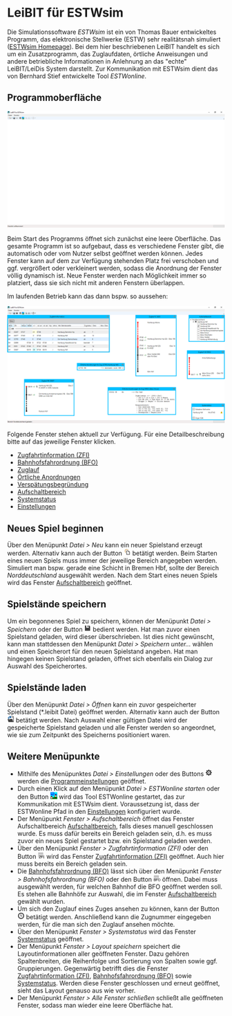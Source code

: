 # LeiBIT für ESTWsim
Die Simulationssoftware *ESTWsim* ist ein von Thomas Bauer entwickeltes Programm, das elektronische Stellwerke (ESTW) sehr realitätsnah simuliert ([ESTWsim Homepage](https://www.estwsim.de)). Bei dem hier beschriebenen LeiBIT handelt es sich um ein Zusatzprogramm, das Zuglaufdaten, örtliche Anweisungen und andere betriebliche Informationen in Anlehnung an das "echte" LeiBIT/LeiDis System darstellt. Zur Kommunikation mit ESTWsim dient das von Bernhard Stief entwickelte Tool *ESTWonline*.

## Programmoberfläche

![Programmoberfläche nach dem Start des Programms](img/overview.png)

Beim Start des Programms öffnet sich zunächst eine leere Oberfläche. Das gesamte Programm ist so aufgebaut, dass es verschiedene Fenster gibt, die automatisch oder vom Nutzer selbst geöffnet werden können. Jedes Fenster kann auf dem zur Verfügung stehenden Platz frei verschoben und ggf. vergrößert oder verkleinert werden, sodass die Anordnung der Fenster völlig dynamisch ist. Neue Fenster werden nach Möglichkeit immer so platziert, dass sie sich nicht mit anderen Fenstern überlappen. 

Im laufenden Betrieb kann das dann bspw. so aussehen:

![Programmoberfläche im laufenden Betrieb](img/overview_windows.png)

Folgende Fenster stehen aktuell zur Verfügung. Für eine Detailbeschreibung bitte auf das jeweilige Fenster klicken.
- [Zugfahrtinformation (ZFI)](zfi.md)
- [Bahnhofsfahrordnung (BFO)](bfo.md)
- [Zuglauf](zuglauf.md)
- [Örtliche Anordnungen](oeano.md)
- [Verspätungsbegründung](verspaetung.md)
- [Aufschaltbereich](aufschaltbereich.md)
- [Systemstatus](systemstatus.md)
- [Einstellungen](einstellungen.md)

## Neues Spiel beginnen
Über den Menüpunkt *Datei > Neu* kann ein neuer Spielstand erzeugt werden. Alternativ kann auch der Button ![Neu Button](../Leibit.Client.WPF/Resources/Images/new.png) betätigt werden. Beim Starten eines neuen Spiels muss immer der jeweilige Bereich angegeben werden. Simuliert man bspw. gerade eine Schicht in Bremen Hbf, sollte der Bereich *Norddeutschland* ausgewählt werden. Nach dem Start eines neuen Spiels wird das Fenster [Aufschaltbereich](aufschaltbereich.md) geöffnet.

## Spielstände speichern
Um ein begonnenes Spiel zu speichern, können der Menüpunkt *Datei > Speichern* oder der Button ![Neu Button](../Leibit.Client.WPF/Resources/Images/save.png) bedient werden. Hat man zuvor einen Spielstand geladen, wird dieser überschrieben. Ist dies nicht gewünscht, kann man stattdessen den Menüpunkt *Datei > Speichern unter...* wählen und einen Speicherort für den neuen Spielstand angeben. Hat man hingegen keinen Spielstand geladen, öffnet sich ebenfalls ein Dialog zur Auswahl des Speicherortes.

## Spielstände laden
Über den Menüpunkt *Datei > Öffnen* kann ein zuvor gespeicherter Spielstand (*.leibit Datei) geöffnet werden. Alternativ kann auch der Button ![Öffnen Button](../Leibit.Client.WPF/Resources/Images/open.png) betätigt werden. Nach Auswahl einer gültigen Datei wird der gespeicherte Spielstand geladen und alle Fenster werden so angeordnet, wie sie zum Zeitpunkt des Speicherns positioniert waren.

## Weitere Menüpunkte
- Mithilfe des Menüpunktes *Datei > Einstellungen* oder des Buttons ![Einstellungen Button](../Leibit.Client.WPF/Resources/Images/settings.png) werden die [Programmeinstellungen](einstellungen.md) geöffnet.
- Durch einen Klick auf den Menüpunkt *Datei > ESTWonline starten* oder den Button ![ESTWonline Button](../Leibit.Client.WPF/Resources/Images/estw_online.png) wird das Tool ESTWonline gestartet, das zur Kommunikation mit ESTWsim dient. Voraussetzung ist, dass der ESTWonline Pfad in den [Einstellungen](einstellungen.md) konfiguriert wurde.
- Der Menüpunkt *Fenster > Aufschaltbereich* öffnet das Fenster Aufschaltbereich [Aufschaltbereich](aufschaltbereich.md), falls dieses manuell geschlossen wurde. Es muss dafür bereits ein Bereich geladen sein, d.h. es muss zuvor ein neues Spiel gestartet bzw. ein Spielstand geladen werden.
- Über den Menüpunkt *Fenster > Zugfahrtinformation (ZFI)* oder den Button ![ZFI Button](../Leibit.Client.WPF/Resources/Images/zfi.png) wird das Fenster [Zugfahrtinformation (ZFI)](zfi.md) geöffnet. Auch hier muss bereits ein Bereich geladen sein.
- Die [Bahnhofsfahrordnung (BFO)](bfo.md) lässt sich über den Menüpunkt *Fenster > Bahnhofsfahrordnung (BFO)* oder den Button ![BFO Button](../Leibit.Client.WPF/Resources/Images/bfo.png) öffnen. Dabei muss ausgewählt werden, für welchen Bahnhof die BFO geöffnet werden soll. Es stehen alle Bahnhöfe zur Auswahl, die im Fenster [Aufschaltbereich](aufschaltbereich.md) gewählt wurden.
- Um sich den Zuglauf eines Zuges ansehen zu können, kann der Button ![Zuglauf Button](../Leibit.Client.WPF/Resources/Images/train_schedule.png) betätigt werden. Anschließend kann die Zugnummer eingegeben werden, für die man sich den Zuglauf ansehen möchte.
- Über den Menüpunkt *Fenster > Systemstatus* wird das Fenster [Systemstatus](systemstatus.md) geöffnet.
- Der Menüpunkt *Fenster > Layout speichern* speichert die Layoutinformationen aller geöffneten Fenster. Dazu gehören Spaltenbreiten, die Reihenfolge und Sortierung von Spalten sowie ggf. Gruppierungen. Gegenwärtig betrifft dies die Fenster [Zugfahrtinformation (ZFI)](zfi.md), [Bahnhofsfahrordnung (BFO)](bfo.md) sowie [Systemstatus](systemstatus.md). Werden diese Fenster geschlossen und erneut geöffnet, sieht das Layout genauso aus wie vorher.
- Der Menüpunkt *Fenster > Alle Fenster schließen* schließt alle geöffneten Fenster, sodass man wieder eine leere Oberfläche hat.